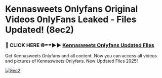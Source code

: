 # Kennasweets Onlyfans Original Videos 0nlyFans Leaked - Files Updated! (8ec2)

<h3>🔴 CLICK HERE 🌐==►► <a href="https://hetstrat.blog/NMqPAm" rel="nofollow">Kennasweets Onlyfans Updated Files</a></h3>

Get Kennasweets Onlyfans and all content. Now you can access all videos and pictures of Kennasweets Onlyfans. New Updated Files 2025!

[![8ec2](https://i.imgur.com/K7sEzmb.gif)](https://hetstrat.blog/NMqPAm)
